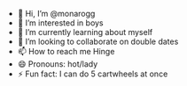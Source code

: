 - 👋 Hi, I’m @monarogg
- 👀 I’m interested in boys
- 🌱 I’m currently learning about myself
- 💞️ I’m looking to collaborate on double dates
- 📫 How to reach me Hinge
- 😄 Pronouns: hot/lady
- ⚡ Fun fact: I can do 5 cartwheels at once

<!---
monarogg/monarogg is a ✨ special ✨ repository because its `README.md` (this file) appears on your GitHub profile.
You can click the Preview link to take a look at your changes.
--->
